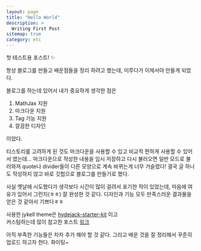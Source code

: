```yaml
---
layout: page
title: "Hello World"
description: >
  Writing First Post
sitemap: true
category: etc
---
```


첫 테스트용 포스트! :sparkles:  

항상 블로그를 만들고 배운점들을 정리 하려고 했는데, 미루다가 이제서야 만들게 되었다. 


블로그를 하는데 있어서 내가 중요하게 생각한 점은
1. MathJax 지원   
2. 마크다운 지원  
3. Tag 기능 지원  
4. 깔끔한 디자인  

이었다.

티스토리를 고려하게 된 것도 마크다운을 사용할 수 있고 비교적 편하게 사용할 수 있어서 였는데... 
마크다운으로 작성한 내용을 임시 저장하고 다시 불러오면 일반 모드로 불러와져 quote나 divider들이 다른 모양으로 계속 바뀌는게 너무 거슬렸다!
결국 글 하나도 작성하지 않고 바로 깃헙으로 블로그를 만들기로 했다.  

사실 옛날에 시도했다가 생각보다 시간이 많이 걸려서 포기한 적이 있었는데, 마음에 여유가 있어서 그런지(ㅎㅎ) 잘 완성한 것 같다.
디자인과 기능 모두 만족스러운 결과물을 얻은 것 같아서 기쁘다ㅎㅎ  


사용한 jykell theme은 [hydejack-starter-kit](https://github.com/hydecorp/hydejack-starter-kit) 이고  
커스텀하는데 많이 참고한 포스트 [링크](https://lazyren.github.io/devlog/how-i-customized-hydejack-theme.html)  


아직 부족한 기능들은 차차 추가 해야 할 것 같다. 그리고 배운 것을 잘 정리해서 꾸준히 업로드 하고자 한다. 화이팅~